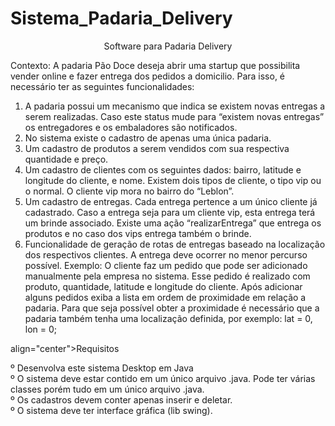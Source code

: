 # Sistema_Padaria_Delivery

<p align="center">Software para Padaria Delivery</p>

Contexto: A padaria Pão Doce deseja abrir uma startup que possibilita vender online e fazer
entrega dos pedidos a domicilio. Para isso, é necessário ter as seguintes funcionalidades:

1. A padaria possui um mecanismo que indica se existem novas entregas a serem
realizadas. Caso este status mude para “existem novas entregas” os entregadores e os
embaladores são notificados.
2. No sistema existe o cadastro de apenas uma única padaria.
3. Um cadastro de produtos a serem vendidos com sua respectiva quantidade e preço.
4. Um cadastro de clientes com os seguintes dados: bairro, latitude e longitude do cliente, e nome. Existem dois tipos de cliente, o tipo vip ou o normal. O cliente vip mora no bairro
do “Leblon”.
5. Um cadastro de entregas. Cada entrega pertence a um único cliente já cadastrado. Caso a entrega seja para um cliente vip, esta entrega terá um brinde associado. Existe uma ação “realizarEntrega” que entrega os produtos e no caso dos vips entrega também o brinde.
6. Funcionalidade de geração de rotas de entregas baseado na localização dos respectivos
clientes. A entrega deve ocorrer no menor percurso possível. Exemplo: O cliente faz um
pedido que pode ser adicionado manualmente pela empresa no sistema. Esse pedido é
realizado com produto, quantidade, latitude e longitude do cliente. Após adicionar alguns
pedidos exiba a lista em ordem de proximidade em relação a padaria. Para que seja
possível obter a proximidade é necessário que a padaria também tenha uma localização
definida, por exemplo: lat = 0, lon = 0;

align="center">Requisitos</p>
º Desenvolva este sistema Desktop em Java</br>
º O sistema deve estar contido em um único arquivo .java. Pode ter várias classes porém tudo em um único arquivo .java.</br>
º Os cadastros devem conter apenas inserir e deletar.</br>
º O sistema deve ter interface gráfica (lib swing).</br>
